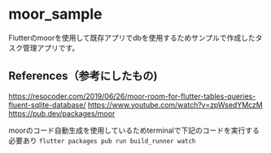 # moor_sample

Flutterのmoorを使用して既存アプリでdbを使用するためサンプルで作成したタスク管理アプリです。

## References（参考にしたもの)

https://resocoder.com/2019/06/26/moor-room-for-flutter-tables-queries-fluent-sqlite-database/
https://www.youtube.com/watch?v=zpWsedYMczM
https://pub.dev/packages/moor

moorのコード自動生成を使用しているためterminalで下記のコードを実行する必要あり
```flutter packages pub run build_runner watch```


